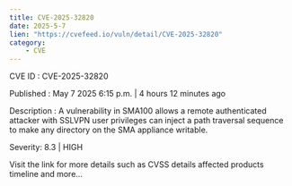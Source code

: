 ```yaml
---
title: CVE-2025-32820
date: 2025-5-7
lien: "https://cvefeed.io/vuln/detail/CVE-2025-32820"
category:
    - CVE
---
```


CVE ID : CVE-2025-32820

Published :  May 7
2025
6:15 p.m. | 4 hours
12 minutes ago

Description : A vulnerability in SMA100 allows a remote authenticated attacker with SSLVPN user privileges can inject a path traversal sequence to make any directory on the SMA appliance writable.

Severity: 8.3 | HIGH

Visit the link for more details
such as CVSS details
affected products
timeline
and more...
